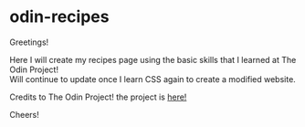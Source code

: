 # odin-recipes
Greetings!

Here I will create my recipes page using the basic skills that I learned at The Odin Project! <br>
Will continue to update once I learn CSS again to create a modified website.

Credits to The Odin Project!
the project is <a href ="https://www.theodinproject.com/lessons/foundations-recipes">here!</a>

Cheers!
